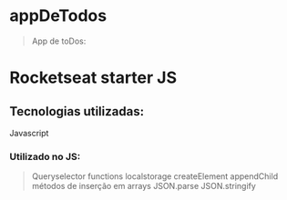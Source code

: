 # appDeTodos
>App de toDos: 
# Rocketseat starter JS

## Tecnologias utilizadas:
 Javascript
 
### Utilizado no JS:
>Queryselector
>functions
>localstorage
>createElement
>appendChild
>métodos de inserção em arrays
>JSON.parse
>JSON.stringify
